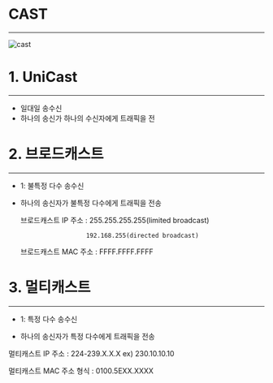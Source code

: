 # CAST

---

![cast](https://www.esds.co.in/blog/wp-content/uploads/2016/04/Difference-between-unicast-broadcast-and-multicast-diagram.png)

# 1. UniCast

---
- 일대일 송수신
- 하나의 송신가 하나의 수신자에게 트래픽을 전

# 2. 브로드캐스트

---
- 1: 불특정 다수 송수신

- 하나의 송신자가 불특정 다수에게 트래픽을 전송



    브로드캐스트 IP 주소 : 255.255.255.255(limited broadcast)

                        192.168.255(directed broadcast)

    브로드캐스트 MAC 주소 : FFFF.FFFF.FFFF


# 3. 멀티캐스트

---

- 1: 특정 다수 송수신

- 하나의 송신자가 특정 다수에게 트래픽을 전송



멀티캐스트 IP 주소 : 224-239.X.X.X        ex) 230.10.10.10

멀티캐스트 MAC 주소 형식 : 0100.5EXX.XXXX